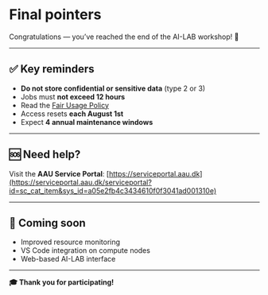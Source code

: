 # Final pointers

Congratulations — you’ve reached the end of the AI-LAB workshop! 🎉

---

## ✅ Key reminders

* **Do not store confidential or sensitive data** (type 2 or 3)
* Jobs must **not exceed 12 hours**
* Read the [Fair Usage Policy](https://hpc.aau.dk/)
* Access resets **each August 1st**
* Expect **4 annual maintenance windows**

---

## 🆘 Need help?

Visit the **AAU Service Portal**:
[https://serviceportal.aau.dk](https://serviceportal.aau.dk/serviceportal?id=sc_cat_item&sys_id=a05e2fb4c3434610f0f3041ad001310e)

---

## 🚀 Coming soon

* Improved resource monitoring
* VS Code integration on compute nodes
* Web-based AI-LAB interface

---

**🎓 Thank you for participating!**
